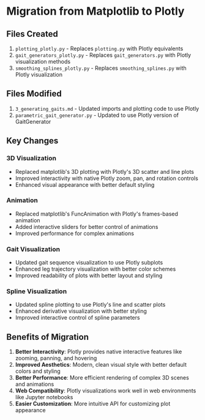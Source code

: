 # Migration from Matplotlib to Plotly

## Files Created
1. `plotting_plotly.py` - Replaces `plotting.py` with Plotly equivalents
2. `gait_generators_plotly.py` - Replaces `gait_generators.py` with Plotly visualization methods
3. `smoothing_splines_plotly.py` - Replaces `smoothing_splines.py` with Plotly visualization

## Files Modified
1. `3_generating_gaits.md` - Updated imports and plotting code to use Plotly
2. `parametric_gait_generator.py` - Updated to use Plotly version of GaitGenerator

## Key Changes

### 3D Visualization
- Replaced matplotlib's 3D plotting with Plotly's 3D scatter and line plots
- Improved interactivity with native Plotly zoom, pan, and rotation controls
- Enhanced visual appearance with better default styling

### Animation
- Replaced matplotlib's FuncAnimation with Plotly's frames-based animation
- Added interactive sliders for better control of animations
- Improved performance for complex animations

### Gait Visualization
- Updated gait sequence visualization to use Plotly subplots
- Enhanced leg trajectory visualization with better color schemes
- Improved readability of plots with better layout and styling

### Spline Visualization
- Updated spline plotting to use Plotly's line and scatter plots
- Enhanced derivative visualization with better styling
- Improved interactive control of spline parameters

## Benefits of Migration
1. **Better Interactivity**: Plotly provides native interactive features like zooming, panning, and hovering
2. **Improved Aesthetics**: Modern, clean visual style with better default colors and styling
3. **Better Performance**: More efficient rendering of complex 3D scenes and animations
4. **Web Compatibility**: Plotly visualizations work well in web environments like Jupyter notebooks
5. **Easier Customization**: More intuitive API for customizing plot appearance
